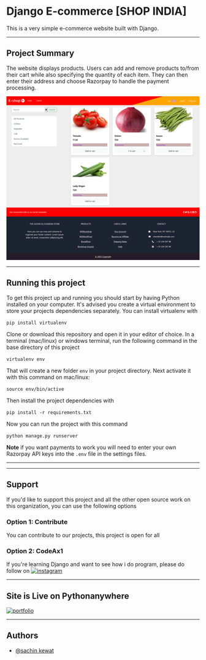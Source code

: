 # Django E-commerce [SHOP INDIA]

This is a very simple e-commerce website built with Django.

---

## Project Summary

The website displays products. Users can add and remove products to/from their cart while also specifying the quantity of each item. They can then enter their address and choose Razorpay to handle the payment processing.

[![alt text](https://raw.githubusercontent.com/CodeAx1avek/Eshop/main/Screenshot%202024-02-18%20at%2012-10-27%20Ecommerce%20Shop.png "Logo")]()

---

## Running this project

To get this project up and running you should start by having Python installed on your computer. It's advised you create a virtual environment to store your projects dependencies separately. You can install virtualenv with

```
pip install virtualenv
```

Clone or download this repository and open it in your editor of choice. In a terminal (mac/linux) or windows terminal, run the following command in the base directory of this project

```
virtualenv env
```

That will create a new folder `env` in your project directory. Next activate it with this command on mac/linux:

```
source env/bin/active
```

Then install the project dependencies with

```
pip install -r requirements.txt
```

Now you can run the project with this command

```
python manage.py runserver
```

**Note** if you want payments to work you will need to enter your own Razorpay API keys into the `.env` file in the settings files.

---

---

## Support

If you'd like to support this project and all the other open source work on this organization, you can use the following options

### Option 1: Contribute

You can contribute to our projects, this project is open for all

### Option 2: CodeAx1

If you're learning Django and want to see how i do program, please do follow on 
[![instagram](https://img.shields.io/badge/instagram-1DA1F2?style=for-the-badge&logo=instagram&logoColor=white)](https://www.instagram.com/codeax1)

---

## Site is Live on Pythonanywhere

[![portfolio](https://img.shields.io/badge/my_portfolio-000?style=for-the-badge&logo=ko-fi&logoColor=white)](http://sachin111.pythonanywhere.com/)

---

## Authors

- [@sachin kewat](https://www.github.com/codeax1avek)
